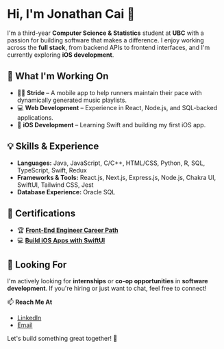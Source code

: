 # Hi, I'm Jonathan Cai 👋

I'm a third-year **Computer Science & Statistics** student at **UBC** with a passion for building software that makes a difference. I enjoy working across the **full stack**, from backend APIs to frontend interfaces, and I'm currently exploring **iOS development**.

## 🚀 What I'm Working On
- 🏃‍♂️ **Stride** – A mobile app to help runners maintain their pace with dynamically generated music playlists.  
- 💻 **Web Development** – Experience in React, Node.js, and SQL-backed applications.  
- 📱 **iOS Development** – Learning Swift and building my first iOS app.  

## 💡 Skills & Experience
- **Languages:** Java, JavaScript, C/C++, HTML/CSS, Python, R, SQL, TypeScript, Swift, Redux
- **Frameworks & Tools:** React.js, Next.js, Express.js, Node.js, Chakra UI, SwiftUI, Tailwind CSS, Jest
- **Database Experience:** Oracle SQL

## 📜 Certifications
- 🏆 **[Front-End Engineer Career Path](https://www.codecademy.com/profiles/jonathanycai/certificates/604255fe3d6454000dce1f3e)**
- 💻 **[Build iOS Apps with SwiftUI](https://www.codecademy.com/profiles/jonathanycai/certificates/604255fe3d6454000dce1f3e)**  

## 🎯 Looking For
I'm actively looking for **internships** or **co-op opportunities** in **software development**. If you're hiring or just want to chat, feel free to connect!

📫 **Reach Me At**  
- [LinkedIn](https://www.linkedin.com/in/jonathan-cai-843873314/)  
- [Email](mailto:jonathan.y.cai@outlook.com)  

Let's build something great together! 🚀
